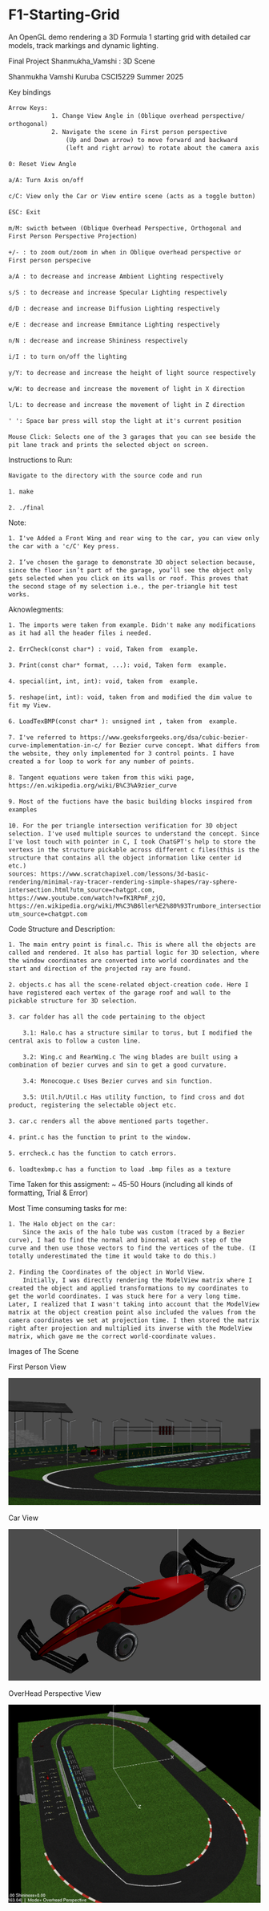 # F1-Starting-Grid
An OpenGL demo rendering a 3D Formula 1 starting grid with detailed car models, track markings and dynamic lighting.

Final Project Shanmukha_Vamshi : 3D Scene 

Shanmukha Vamshi Kuruba
CSCI5229 Summer 2025


Key bindings

    Arrow Keys: 
                1. Change View Angle in (Oblique overhead perspective/ orthogonal) 
                2. Navigate the scene in First person perspective
                    (Up and Down arrow) to move forward and backward
                    (left and right arrow) to rotate about the camera axis
                 
    0: Reset View Angle

    a/A: Turn Axis on/off

    c/C: View only the Car or View entire scene (acts as a toggle button)

    ESC: Exit

    m/M: swicth between (Oblique Overhead Perspective, Orthogonal and First Person Perspective Projection)
  
    +/- : to zoom out/zoom in when in Oblique overhead perspective or First person perspecive

    a/A : to decrease and increase Ambient Lighting respectively

    s/S : to decrease and increase Specular Lighting respectively

    d/D : decrease and increase Diffusion Lighting respectively

    e/E : decrease and increase Emmitance Lighting respectively

    n/N : decrease and increase Shininess respectively

    i/I : to turn on/off the lighting

    y/Y: to decrease and increase the height of light source respectively

    w/W: to decrease and increase the movement of light in X direction

    l/L: to decrease and increase the movement of light in Z direction

    ' ': Space bar press will stop the light at it's current position

    Mouse Click: Selects one of the 3 garages that you can see beside the pit lane track and prints the selected object on screen.

Instructions to Run:

    Navigate to the directory with the source code and run 

    1. make

    2. ./final

Note:

    1. I've Added a Front Wing and rear wing to the car, you can view only the car with a 'c/C' Key press.

    2. I’ve chosen the garage to demonstrate 3D object selection because, since the floor isn’t part of the garage, you’ll see the object only gets selected when you click on its walls or roof. This proves that the second stage of my selection i.e., the per-triangle hit test works.

Aknowlegments:

    1. The imports were taken from example. Didn't make any modifications as it had all the header files i needed.

    2. ErrCheck(const char*) : void, Taken from  example.

    3. Print(const char* format, ...): void, Taken form  example.

    4. special(int, int, int): void, taken from  example.

    5. reshape(int, int): void, taken from and modified the dim value to fit my View.

    6. LoadTexBMP(const char* ): unsigned int , taken from  example.

    7. I've referred to https://www.geeksforgeeks.org/dsa/cubic-bezier-curve-implementation-in-c/ for Bezier curve concept. What differs from the website, they only implemented for 3 control points. I have created a for loop to work for any number of points.

    8. Tangent equations were taken from this wiki page, https://en.wikipedia.org/wiki/B%C3%A9zier_curve

    9. Most of the fuctions have the basic building blocks inspired from examples

    10. For the per triangle intersection verification for 3D object selection. I've used multiple sources to understand the concept. Since I've lost touch with pointer in C, I took ChatGPT's help to store the vertexs in the structure pickable across different c files(this is the structure that contains all the object information like center id etc.)
    sources: https://www.scratchapixel.com/lessons/3d-basic-rendering/minimal-ray-tracer-rendering-simple-shapes/ray-sphere-intersection.html?utm_source=chatgpt.com, https://www.youtube.com/watch?v=fK1RPmF_zjQ, https://en.wikipedia.org/wiki/M%C3%B6ller%E2%80%93Trumbore_intersection_algorithm?utm_source=chatgpt.com


Code Structure and Description:

    1. The main entry point is final.c. This is where all the objects are called and rendered. It also has partial logic for 3D selection, where the window coordinates are converted into world coordinates and the start and direction of the projected ray are found.

    2. objects.c has all the scene-related object-creation code. Here I have registered each vertex of the garage roof and wall to the pickable structure for 3D selection.

    3. car folder has all the code pertaining to the object 

        3.1: Halo.c has a structure similar to torus, but I modified the central axis to follow a custon line.

        3.2: Wing.c and RearWing.c The wing blades are built using a combination of bezier curves and sin to get a good curvature.

        3.4: Monocoque.c Uses Bezier curves and sin function.

        3.5: Util.h/Util.c Has utility function, to find cross and dot product, registering the selectable object etc.

    3. car.c renders all the above mentioned parts together.

    4. print.c has the function to print to the window.

    5. errcheck.c has the function to catch errors.

    6. loadtexbmp.c has a function to load .bmp files as a texture


Time Taken for this assigment: ~ 45-50 Hours (including all kinds of formatting, Trial & Error)

Most Time consuming tasks for me:

    1. The Halo object on the car:
        Since the axis of the halo tube was custom (traced by a Bezier curve), I had to find the normal and binormal at each step of the curve and then use those vectors to find the vertices of the tube. (I totally underestimated the time it would take to do this.)

    2. Finding the Coordinates of the object in World View.
        Initially, I was directly rendering the ModelView matrix where I created the object and applied transformations to my coordinates to get the world coordinates. I was stuck here for a very long time. Later, I realized that I wasn't taking into account that the ModelView matrix at the object creation point also included the values from the camera coordinates we set at projection time. I then stored the matrix right after projection and multiplied its inverse with the ModelView matrix, which gave me the correct world-coordinate values.


Images of The Scene


First Person View

![alt text](image-2.png)

Car View

![alt text](image-1.png)

OverHead Perspective View

![alt text](image.png)